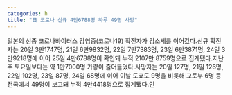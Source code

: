```yaml
---
categories: h
title: "日 코로나 신규 4만6788명 하루 49명 사망"
---
```

일본의 신종 코로나바이러스 감염증(코로나19) 확진자가 감소세를 이어갔다.신규 확진자는 20일 3만1747명, 21일 6만9832명, 22일 7만7383명, 23일 6만3871명, 24일 3만9218명에 이어 25일 4만6788명이 확인돼 누적 2107만 8759명으로 집계됐다.지난주 토요일보다는 약 1만7000명 가량이 줄어들었다.사망자는 20일 127명, 21일 126명, 22일 102명, 23일 87명, 24일 68명에 이어 이날 도쿄도 9명을 비롯해 교토부 6명 등 전국에서 49명이 보고돼 누적 4만4418명으로 집계됐다.인